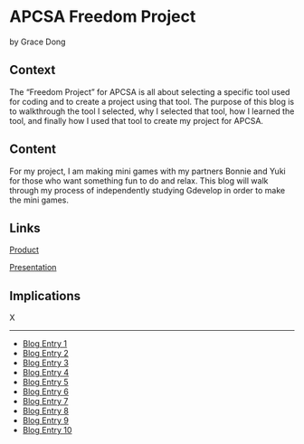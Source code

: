 # APCSA Freedom Project
by Grace Dong

## Context
The “Freedom Project” for APCSA is all about selecting a specific tool used for coding and to create a project using that tool. The purpose of this blog is to walkthrough the tool I selected, why I selected that tool, how I learned the tool, and finally how I used that tool to create my project for APCSA.

## Content
For my project, I am making mini games with my partners Bonnie and Yuki for those who want something fun to do and relax. This blog will walk through my process of independently studying Gdevelop in order to make the mini games.

## Links

[Product](https://gd.games/instant-builds/7bdaee68-9494-442f-867c-44cfcc99d803)

[Presentation](https://docs.google.com/presentation/d/18SfQWYNKy7jik_4suVJHl-IVrZS0XAEGqawleiPXsUg/edit?usp=sharing)

## Implications
X

---

* [Blog Entry 1](entries/entry01.md)
* [Blog Entry 2](entries/entry02.md)
* [Blog Entry 3](entries/entry03.md)
* [Blog Entry 4](entries/entry04.md)
* [Blog Entry 5](entries/entry05.md)
* [Blog Entry 6](entries/entry06.md)
* [Blog Entry 7](entries/entry07.md)
* [Blog Entry 8](entries/entry08.md)
* [Blog Entry 9](entries/entry09.md)
* [Blog Entry 10](entries/entry10.md)
